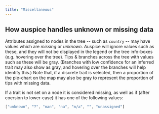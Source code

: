 ```yaml
---
title: "Miscellaneous"
---
```


## How auspice handles unknown or missing data

Attributes assigned to nodes in the tree -- such as `country` -- may have values which are _missing_ or _unknown_.
Auspice will ignore values such as these, and they will not be displayed in the legend or the tree info-boxes (e.g. hovering over the tree).
Tips & branches across the tree with values such as these will be gray. (Branches with low confidence for an inferred trait may also show as gray, and hovering over the branches will help identify this.)
Note that, if a discrete trait is selected, then a proportion of the pie-chart on the map may also be gray to represent the proportion of tips with missing data.


If a trait is not set on a node it is considered missing, as well as if (after coersion to lower-case) it has one of the following values:
```js
["unknown", "?", "nan", "na", "n/a", "", "unassigned"]
```
